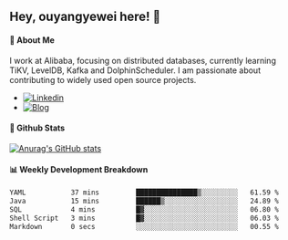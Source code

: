 ## Hey, ouyangyewei here! :wave:

#### :rocket: About Me
I work at Alibaba, focusing on distributed databases, currently learning TiKV, LevelDB, Kafka and DolphinScheduler. I am passionate about contributing to widely used open source projects.

- [![Linkedin](https://img.shields.io/badge/LinkedIn-ouyangyewei-blue)](https://www.linkedin.com/in/ouyangyewei/)
- [![Blog](https://img.shields.io/badge/Blog-yeweiouyang-orange)](https://blog.csdn.net/yeweiouyang)

#### :star2: Github Stats
[![Anurag's GitHub stats](https://github-readme-stats.vercel.app/api?username=ouyangyewei&show_icons=true&cache_seconds=3600&theme=tokyonight)](https://github.com/anuraghazra/github-readme-stats)

#### :bar_chart: Weekly Development Breakdown
<!--START_SECTION:waka-->

```txt
YAML           37 mins         ███████████████▒░░░░░░░░░   61.59 %
Java           15 mins         ██████▒░░░░░░░░░░░░░░░░░░   24.89 %
SQL            4 mins          █▓░░░░░░░░░░░░░░░░░░░░░░░   06.80 %
Shell Script   3 mins          █▓░░░░░░░░░░░░░░░░░░░░░░░   06.03 %
Markdown       0 secs          ░░░░░░░░░░░░░░░░░░░░░░░░░   00.55 %
```

<!--END_SECTION:waka-->
